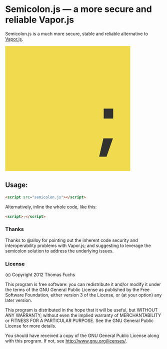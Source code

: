 # Semicolon.js — a more secure and reliable Vapor.js

Semicolon.js is a much more secure, stable and reliable alternative to 
<a href="http://vaporjs.com/">Vapor.js</a>.

![Semicolon.js Logo (PNG)](logo.png)

## Usage: 
```html
<script src="semicolon.js"></script>
```

Alternatively, inline the whole code, like this:

```html
<script>;</script>
```

### Thanks

Thanks to @alloy for pointing out the inherent code security and 
interoperability problems with Vapor.js; and suggesting to
leverage the semicolon solution to address the underlying issues.

### License

(c) Copyright 2012 Thomas Fuchs

This program is free software: you can redistribute it and/or modify
it under the terms of the GNU General Public License as published by
the Free Software Foundation, either version 3 of the License, or
(at your option) any later version.

This program is distributed in the hope that it will be useful,
but WITHOUT ANY WARRANTY; without even the implied warranty of
MERCHANTABILITY or FITNESS FOR A PARTICULAR PURPOSE.  See the
GNU General Public License for more details.

You should have received a copy of the GNU General Public License
along with this program.  If not, see <http://www.gnu.org/licenses/>.